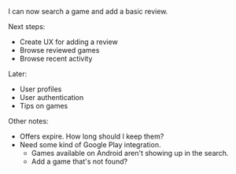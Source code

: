 I can now search a game and add a basic review.

Next steps:
- Create UX for adding a review
- Browse reviewed games
- Browse recent activity

Later:
- User profiles
- User authentication
- Tips on games

Other notes:
- Offers expire. How long should I keep them?
- Need some kind of Google Play integration. 
  - Games available on Android aren't showing up in the search.
  - Add a game that's not found?
